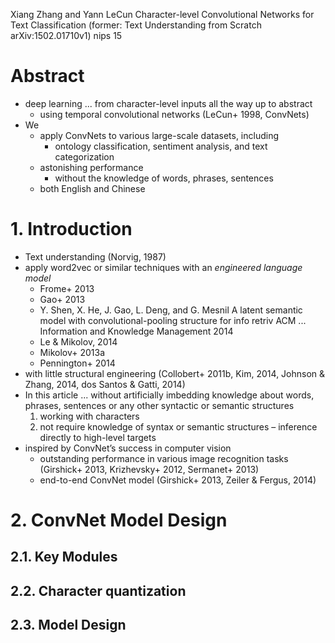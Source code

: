 Xiang Zhang and Yann LeCun
Character-level Convolutional Networks for Text Classification
(former: Text Understanding from Scratch arXiv:1502.01710v1)
nips 15

# Abstract

* deep learning ... from character-level inputs all the way up to abstract
  * using temporal convolutional networks (LeCun+ 1998, ConvNets)
* We
  * apply ConvNets to various large-scale datasets, including
    * ontology classification, sentiment analysis, and text categorization
  * astonishing performance
    * without the knowledge of words, phrases, sentences
  * both English and Chinese

# 1. Introduction

* Text understanding (Norvig, 1987)
* apply word2vec or similar techniques with an _engineered language model_
  * Frome+ 2013
  * Gao+ 2013
  * Y. Shen, X. He, J. Gao, L. Deng, and G. Mesnil
    A latent semantic model with convolutional-pooling structure for info retriv
    ACM ... Information and Knowledge Management 2014
  * Le & Mikolov, 2014
  * Mikolov+ 2013a
  * Pennington+ 2014
* with little structural engineering 
  (Collobert+ 2011b, Kim, 2014, Johnson & Zhang, 2014, dos Santos & Gatti, 2014)
* In this article ... without artificially imbedding knowledge about words,
  phrases, sentences or any other syntactic or semantic structures
  1. working with characters
  2. not require knowledge of syntax or semantic structures – 
    inference directly to high-level targets
* inspired by ConvNet’s success in computer vision
  * outstanding performance in various image recognition tasks
    (Girshick+ 2013, Krizhevsky+ 2012, Sermanet+ 2013)
  * end-to-end ConvNet model (Girshick+ 2013, Zeiler & Fergus, 2014)

# 2. ConvNet Model Design

## 2.1. Key Modules
## 2.2. Character quantization
## 2.3. Model Design

